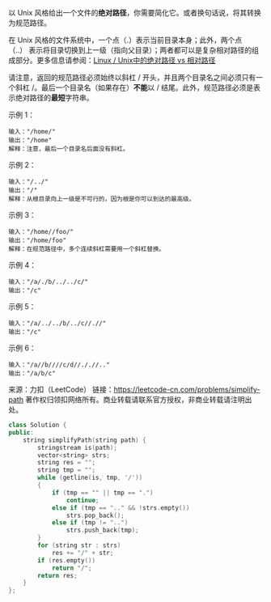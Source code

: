 以 Unix 风格给出一个文件的**绝对路径**，你需要简化它。或者换句话说，将其转换为规范路径。

在 Unix 风格的文件系统中，一个点（.）表示当前目录本身；此外，两个点 （..） 表示将目录切换到上一级（指向父目录）；两者都可以是复杂相对路径的组成部分。更多信息请参阅：[Linux / Unix中的绝对路径 vs 相对路径](https://blog.csdn.net/u011327334/article/details/50355600)

请注意，返回的规范路径必须始终以斜杠 / 开头，并且两个目录名之间必须只有一个斜杠 /。最后一个目录名（如果存在）**不能**以 / 结尾。此外，规范路径必须是表示绝对路径的**最短**字符串。

示例 1：

    输入："/home/"
    输出："/home"
    解释：注意，最后一个目录名后面没有斜杠。

示例 2：

    输入："/../"
    输出："/"
    解释：从根目录向上一级是不可行的，因为根是你可以到达的最高级。

示例 3：

    输入："/home//foo/"
    输出："/home/foo"
    解释：在规范路径中，多个连续斜杠需要用一个斜杠替换。

示例 4：

    输入："/a/./b/../../c/"
    输出："/c"

示例 5：

    输入："/a/../../b/../c//.//"
    输出："/c"

示例 6：

    输入："/a//b////c/d//././/.."
    输出："/a/b/c"

来源：力扣（LeetCode）
链接：https://leetcode-cn.com/problems/simplify-path
著作权归领扣网络所有。商业转载请联系官方授权，非商业转载请注明出处。

```c++
class Solution {
public:
    string simplifyPath(string path) {
        stringstream is(path);
        vector<string> strs;
        string res = "";
        string tmp = "";
        while (getline(is, tmp, '/'))
        {
            if (tmp == "" || tmp == ".")
                continue;
            else if (tmp == ".." && !strs.empty())
                strs.pop_back();
            else if (tmp != "..")
                strs.push_back(tmp);
        }
        for (string str : strs)
            res += "/" + str;
        if (res.empty())
            return "/";
        return res;
    }
};
```
